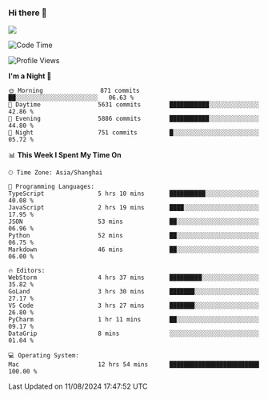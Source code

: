 ### Hi there 👋

<!--
**JJAYCHEN1e/jjaychen1e** is a ✨ _special_ ✨ repository because its `README.md` (this file) appears on your GitHub profile.

Here are some ideas to get you started:

- 🔭 I’m currently working on ...
- 🌱 I’m currently learning ...
- 👯 I’m looking to collaborate on ...
- 🤔 I’m looking for help with ...
- 💬 Ask me about ...
- 📫 How to reach me: ...
- 😄 Pronouns: ...
- ⚡ Fun fact: ...
-->

[![](https://github-readme-stats.vercel.app/api?username=jjaychen1e&show_icons=true)](https://github.com/jjaychen1e/github-readme-stats?count_private=true)

<!--START_SECTION:waka-->
![Code Time](http://img.shields.io/badge/Code%20Time-1%2C333%20hrs%2045%20mins-blue)

![Profile Views](http://img.shields.io/badge/Profile%20Views-0-blue)

**I'm a Night 🦉** 

```text
🌞 Morning                871 commits         ██░░░░░░░░░░░░░░░░░░░░░░░   06.63 % 
🌆 Daytime                5631 commits        ███████████░░░░░░░░░░░░░░   42.86 % 
🌃 Evening                5886 commits        ███████████░░░░░░░░░░░░░░   44.80 % 
🌙 Night                  751 commits         █░░░░░░░░░░░░░░░░░░░░░░░░   05.72 % 
```


📊 **This Week I Spent My Time On** 

```text
🕑︎ Time Zone: Asia/Shanghai

💬 Programming Languages: 
TypeScript               5 hrs 10 mins       ██████████░░░░░░░░░░░░░░░   40.08 % 
JavaScript               2 hrs 19 mins       ████░░░░░░░░░░░░░░░░░░░░░   17.95 % 
JSON                     53 mins             ██░░░░░░░░░░░░░░░░░░░░░░░   06.96 % 
Python                   52 mins             ██░░░░░░░░░░░░░░░░░░░░░░░   06.75 % 
Markdown                 46 mins             ██░░░░░░░░░░░░░░░░░░░░░░░   06.00 % 

🔥 Editors: 
WebStorm                 4 hrs 37 mins       █████████░░░░░░░░░░░░░░░░   35.82 % 
GoLand                   3 hrs 30 mins       ███████░░░░░░░░░░░░░░░░░░   27.17 % 
VS Code                  3 hrs 27 mins       ███████░░░░░░░░░░░░░░░░░░   26.80 % 
PyCharm                  1 hr 11 mins        ██░░░░░░░░░░░░░░░░░░░░░░░   09.17 % 
DataGrip                 8 mins              ░░░░░░░░░░░░░░░░░░░░░░░░░   01.04 % 

💻 Operating System: 
Mac                      12 hrs 54 mins      █████████████████████████   100.00 % 
```


 Last Updated on 11/08/2024 17:47:52 UTC
<!--END_SECTION:waka-->
